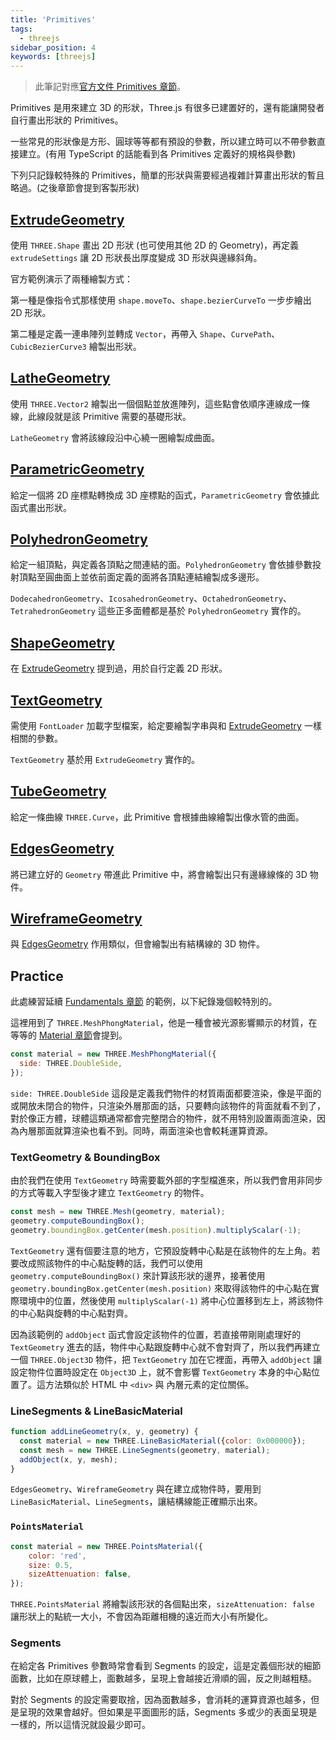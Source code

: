 ```yaml
---
title: 'Primitives'
tags:
  - threejs
sidebar_position: 4
keywords: [threejs]
---
```


> 此筆記對應[官方文件 Primitives 章節](https://threejs.org/manual/#en/primitives)。

Primitives 是用來建立 3D 的形狀，Three.js 有很多已建置好的，還有能讓開發者自行畫出形狀的 Primitives。

一些常見的形狀像是方形、圓球等等都有預設的參數，所以建立時可以不帶參數直接建立。(有用 TypeScript 的話能看到各 Primitives 定義好的規格與參數)

下列只記錄較特殊的 Primitives，簡單的形狀與需要經過複雜計算畫出形狀的暫且略過。(之後章節會提到客製形狀)

## [ExtrudeGeometry](https://threejs.org/docs/#api/en/geometries/ExtrudeGeometry)

使用 `THREE.Shape` 畫出 2D 形狀 (也可使用其他 2D 的 Geometry)，再定義 `extrudeSettings` 讓 2D 形狀長出厚度變成 3D 形狀與邊緣斜角。

官方範例演示了兩種繪製方式：

第一種是像指令式那樣使用 `shape.moveTo`、`shape.bezierCurveTo` 一步步繪出 2D 形狀。

第二種是定義一連串陣列並轉成 `Vector`，再帶入 `Shape`、`CurvePath`、`CubicBezierCurve3` 繪製出形狀。

## [LatheGeometry](https://threejs.org/docs/#api/en/geometries/LatheGeometry)

使用 `THREE.Vector2` 繪製出一個個點並放進陣列，這些點會依順序連線成一條線，此線段就是該 Primitive 需要的基礎形狀。

`LatheGeometry` 會將該線段沿中心繞一圈繪製成曲面。

## [ParametricGeometry](https://threejs.org/docs/?q=Para#examples/en/geometries/ParametricGeometry)

給定一個將 2D 座標點轉換成 3D 座標點的函式，`ParametricGeometry` 會依據此函式畫出形狀。

## [PolyhedronGeometry](https://threejs.org/docs/#api/en/geometries/PolyhedronGeometry)

給定一組頂點，與定義各頂點之間連結的面。`PolyhedronGeometry` 會依據參數投射頂點至圓曲面上並依前面定義的面將各頂點連結繪製成多邊形。

`DodecahedronGeometry`、`IcosahedronGeometry`、`OctahedronGeometry`、`TetrahedronGeometry` 這些正多面體都是基於 `PolyhedronGeometry` 實作的。

## [ShapeGeometry](https://threejs.org/docs/#api/en/geometries/ShapeGeometry)

在 [ExtrudeGeometry](#extrudegeometry) 提到過，用於自行定義 2D 形狀。

## [TextGeometry](https://threejs.org/docs/?q=TextGeometry#examples/en/geometries/TextGeometry)

需使用 `FontLoader` 加載字型檔案，給定要繪製字串與和 [ExtrudeGeometry](/extrudegeometry) 一樣相關的參數。

`TextGeometry` 基於用 `ExtrudeGeometry` 實作的。

## [TubeGeometry](https://threejs.org/docs/#api/en/geometries/TubeGeometry)

給定一條曲線 `THREE.Curve`，此 Primitive 會根據曲線繪製出像水管的曲面。

## [EdgesGeometry](https://threejs.org/docs/#api/en/geometries/EdgesGeometry)

將已建立好的 `Geometry` 帶進此 Primitive 中，將會繪製出只有邊緣線條的 3D 物件。

## [WireframeGeometry](https://threejs.org/docs/#api/en/geometries/WireframeGeometry)

與 [EdgesGeometry](#edgesgeometry) 作用類似，但會繪製出有結構線的 3D 物件。

## Practice

此處練習延續 [Fundamentals 章節](./02-fundamentals.md) 的範例，以下紀錄幾個較特別的。

這裡用到了 `THREE.MeshPhongMaterial`，他是一種會被光源影響顯示的材質，在等等的 [Material 章節](./06-materials.md)會提到。

```js
const material = new THREE.MeshPhongMaterial({
  side: THREE.DoubleSide,
});
```

`side: THREE.DoubleSide` 這段是定義我們物件的材質兩面都要渲染，像是平面的或開放未閉合的物件，只渲染外層那面的話，只要轉向該物件的背面就看不到了，對於像正方體，球體這類通常都會完整閉合的物件，就不用特別設置兩面渲染，因為內層那面就算渲染也看不到。同時，兩面渲染也會較耗運算資源。

### TextGeometry & BoundingBox

由於我們在使用 `TextGeometry` 時需要載外部的字型檔進來，所以我們會用非同步的方式等載入字型後才建立 `TextGeometry` 的物件。

```js
const mesh = new THREE.Mesh(geometry, material);
geometry.computeBoundingBox();
geometry.boundingBox.getCenter(mesh.position).multiplyScalar(-1);
```

`TextGeometry` 還有個要注意的地方，它預設旋轉中心點是在該物件的左上角。若要改成照該物件的中心點旋轉的話，我們可以使用 `geometry.computeBoundingBox()` 來計算該形狀的邊界，接著使用 `geometry.boundingBox.getCenter(mesh.position)` 來取得該物件的中心點在實際環境中的位置，然後使用 `multiplyScalar(-1)` 將中心位置移到左上，將該物件的中心點與旋轉的中心點對齊。

因為該範例的 `addObject` 函式會設定該物件的位置，若直接帶剛剛處理好的 `TextGeometry` 進去的話，物件中心點跟旋轉中心就不會對齊了，所以我們再建立一個 `THREE.Object3D` 物件，把 `TextGeometry` 加在它裡面，再帶入 `addObject` 讓設定物件位置時設定在 `Object3D` 上，就不會影響 `TextGeometry` 本身的中心點位置了。這方法類似於 HTML 中 `<div>` 與 內層元素的定位關係。

### LineSegments & LineBasicMaterial

```js
function addLineGeometry(x, y, geometry) {
  const material = new THREE.LineBasicMaterial({color: 0x000000});
  const mesh = new THREE.LineSegments(geometry, material);
  addObject(x, y, mesh);
}
```

`EdgesGeometry`、`WireframeGeometry` 與在建立成物件時，要用到 `LineBasicMaterial`、`LineSegments`，讓結構線能正確顯示出來。

### `PointsMaterial`

```js
const material = new THREE.PointsMaterial({
    color: 'red',
    size: 0.5,
    sizeAttenuation: false,
});
```

`THREE.PointsMaterial` 將繪製該形狀的各個點出來，`sizeAttenuation: false` 讓形狀上的點統一大小，不會因為距離相機的遠近而大小有所變化。

### Segments

在給定各 Primitives 參數時常會看到 Segments 的設定，這是定義個形狀的細節面數，比如在原球體上，面數越多，呈現上會越接近滑順的圓，反之則越粗糙。

對於 Segments 的設定需要取捨，因為面數越多，會消耗的運算資源也越多，但是呈現的效果會越好。但如果是平面圖形的話，Segments 多或少的表面呈現是一樣的，所以這情況就設最少即可。
